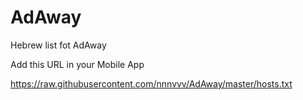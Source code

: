 # AdAway
Hebrew list fot AdAway

Add this URL in your Mobile App

https://raw.githubusercontent.com/nnnvvv/AdAway/master/hosts.txt

